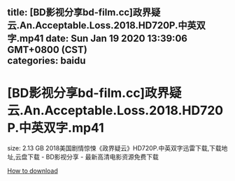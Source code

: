 
title: [BD影视分享bd-film.cc]政界疑云.An.Acceptable.Loss.2018.HD720P.中英双字.mp41
date: Sun Jan 19 2020 13:39:06 GMT+0800 (CST)    
categories: baidu
---

# [BD影视分享bd-film.cc]政界疑云.An.Acceptable.Loss.2018.HD720P.中英双字.mp41
size: 2.13 GB
 2018美国剧情惊悚《政界疑云》HD720P.中英双字迅雷下载,下载地址,云盘下载 - BD影视分享 - 最新高清电影资源免费下载
 

[How to download](https://bpcam.bemobtrk.com/go/2ceec3aa-1ca2-46d6-b9ff-aaa5c184517c?jno=445)